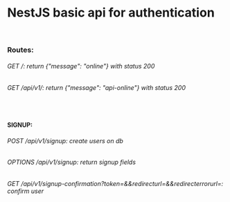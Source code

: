 <p align="center">
  <h1>NestJS basic api for authentication</h1>
</p>
<br />
<h3>Routes:</h3>
<h6>GET /: return {"message": "online"} with status 200 </h6>
<h6>GET /api/v1/: return {"message": "api-online"} with status 200 </h6>
<br/>
<h4> SIGNUP:
<h6>POST /api/v1/signup: create users on db </h6>
<h6>OPTIONS /api/v1/signup: return signup fields</h6>
<h6>GET /api/v1/signup-confirmation?token=&&redirecturl=&&redirecterrorurl=: confirm user </h6>